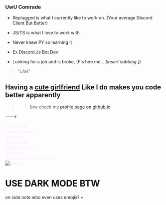 ### UwU Comrade

- Replugged is what I currently like to work on. (Your average Discord Client But Better)

- JS/TS is what I love to work with

- Never knew PY so learning it

- Ex Discord.Js Bot Dev

- Looking for a job and is broke, (Pls hire me... *[insert sobbing ]*) 



> "LAH"


## Having a <span style="color: rgb(255, 225, 255);">[cute girlfriend](https://tharki-god.github.io/cutie)</span> Like I do makes you code better apparently


>> btw check my <span style="color: rgb(255, 225, 255);">[profile page on github.io](https://tharki-god.github.io/)</span>

--->



<a href="https://www.youtube.com/watch?v=wh9QLjk3M2k" style="color: rgb(255, 225, 255); text-decoration: none;"><i>chipi chipi<br>chapa chapa<br>dubi dubi<br>daba daba<br>magico pony<br>dubi dubi<br>boom boom boom boom<br></i>
![meow](https://cdn.discordapp.com/attachments/1130574340472193067/1187866827364257923/chipi-chapa.gif)</a>



# <span style="color: rgb(13, 17, 23);">USE DARK MODE BTW</span>


on side note who even uses emojis? 💀
